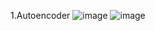 1.Autoencoder
![image](https://github.com/AKL-FIRE/DL_Tensorflow/tree/master/images/autoencoder_pre.jpg)
![image](https://github.com/AKL-FIRE/DL_Tensorflow/tree/master/images/autoencoder_after.jpg)
